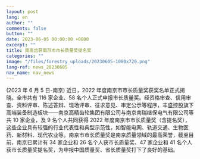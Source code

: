 ```yaml
---
layout: post
lang: en
author: ""
comments: false
button: ""
date: 2023-06-05 00:00:00 +0800
excerpt: ""
title: 南高齿获南京市市长质量奖提名奖
categories: ""
image: "/files/forestry_uploads/20230605-1080x720.png"
lang-ref: news_20230605
nav_name: nav_news
---
```


(2023 年 6 月 5 日-南京) 近日，2022 年度南京市市长质量奖获奖名单正式揭晓。全市共有 116 家企业、58 名个人正式申报市长质量奖。经资格审查、信用审查、资料评审、陈述答辩、现场评审、征求意见、审定公示等程序，丰盛控股旗下高端装备制造板块——南京高精齿轮集团有限公司与南京南瑞继保电气有限公司等共 10 家企业，及 9 名个人共同获得 2022 年度南京市市长质量奖（含提名奖），这些企业具有较强的行业代表性和典型示范性，如智能电网、轨道交通、生物医药、新材料、现代农业等。南京市市长质量奖是南京质量领域的最高荣誉，截至目前，南京已累计有 34 家企业和 26 名个人获市长质量奖、47 家企业和 41 名个人获市长质量奖提名奖，为申报中国质量奖、省长质量奖打下了良好的基础。
